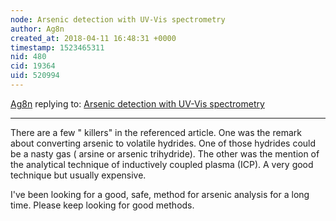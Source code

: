 ```yaml
---
node: Arsenic detection with UV-Vis spectrometry
author: Ag8n
created_at: 2018-04-11 16:48:31 +0000
timestamp: 1523465311
nid: 480
cid: 19364
uid: 520994
---
```




[Ag8n](../profile/Ag8n) replying to: [Arsenic detection with UV-Vis spectrometry](../notes/warren/9-26-2011/arsenic-detection-uv-vis-spectrometry)

----
There are a few " killers" in the referenced article.  One was the remark about converting arsenic to volatile hydrides.  One of those hydrides could be a nasty gas ( arsine or arsenic trihydride).  The other was the mention of the analytical technique of inductively coupled plasma (ICP).  A very good technique but usually expensive.

I've been looking for a good, safe, method for arsenic analysis for a long time.  Please keep looking for good methods.